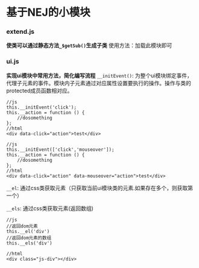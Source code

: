 # 基于NEJ的小模块
### extend.js
**使类可以通过静态方法`_$getSub()`生成子类**
使用方法：加载此模块即可

### ui.js
**实现ui模块中常用方法，简化编写流程**
`__initEvent()`: 为整个ui模块绑定事件，代理子元素的事件。模块内子元素通过对应属性设置要执行的操作。操作与类的protected成员函数相对应。

    //js
    this.__initEvent('click');
    this.__action = function () {
        //dosomething
    };
    //html
    <div data-click="action">test</div>
    
    //js
    this.__initEvent(['click','mouseover']);
    this.__action = function () {
        //dosomething
    };
    //html
    <div data-click="action" data-mouseover="action">test</div>
    
`__el`: 通过css类获取元素（只获取当前ui模块类的元素.如果存在多个，则获取第一个）

`__els`: 通过css类获取元素(返回数组)


    //js
    //返回dom元素
    this.__el('div')
    //返回dom元素的数组
    this.__els('div')
    
    //html
    <div class="js-div"></div>

